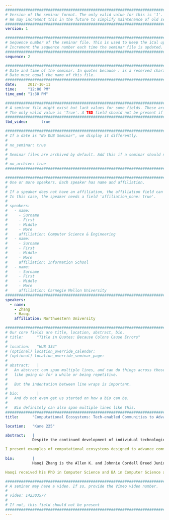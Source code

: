 ```yaml
---
################################################################################
# Version of the seminar format. The only valid value for this is '1'. 
# We may increment this in the future to simplify maintenance of old seminars.
################################################################################
version: 1

################################################################################
# Sequence number of the seminar file. This is used to keep the iCal up to date.
# Increment the sequence number each time the seminar file is updated.
################################################################################
sequence: 2

################################################################################
# Date and time of the seminar. In quotes because : is a reserved character.
# Date must equal the name of this file.
################################################################################
date:     2017-10-11
time:     "12:00 PM"
time_end: "1:30 PM"

################################################################################
# A seminar file might exist but lack values for some fields. These are 'TBD'. 
# The only valid value is 'True'. A TBD field should not be present if 'False'.
################################################################################
tbd_video:      true

################################################################################
# If a date is "No DUB Seminar", we display it differently.
#
# no_seminar: true
#
# Seminar files are archived by default. Add this if a seminar should not be.
#
# no_archive: true
################################################################################

################################################################################
# One or more speakers. Each speaker has name and affiliation.
#
# If a speaker does not have an affiliation, the affiliation field can be removed.
# In this case, the speaker needs a field 'affiliation_none: true'.
#
# speakers:
#   - name: 
#     - Surname
#     - First
#     - Middle
#     - More
#     affiliation: Computer Science & Engineering 
#   - name: 
#     - Surname
#     - First
#     - Middle
#     - More
#     affiliation: Information School 
#   - name: 
#     - Surname
#     - First
#     - Middle
#     - More
#     affiliation: Carnegie Mellon University 
################################################################################
speakers:
  - name:
    - Zhang
    - Haoqi
    affiliation: Northwestern University

################################################################################
# Our core fields are title, location, abstract, bio.
# title:      "Title in Quotes: Because Colons Cause Errors"
# 
# location:   "HUB 334"
# (optional) location_override_calendar:
# (optional) location_override_seminar_page:
#
# abstract:   |
#   An abstract can span multiple lines, and can do things across those lines,
#   like going on for a while or being repetitive.
#
#   But the indentation between line wraps is important.
#
# bio:        |
#   And do not even get us started on how a bio can be.
#
#   Bio definitely can also span multiple lines like this.
################################################################################
title:      "Computational Ecosystems: Tech-enabled Communities to Advance Human Values at Scale"

location:   "Kane 225"

abstract:   |
            Despite the continued development of individual technologies and processes for supporting human endeavors, major leaps in solving complex human problems will require advances in system-level thinking and orchestration. In this talk, I describe efforts to design, build, and study Computational Ecosystems that interweave community process, social structures, and intelligent systems to unite people and machines to solve complex problems and advance human values at scale. Computational ecosystems integrate various components to support ecosystem function; the interplay among components synergistically advances desired values and problem solving goals in ways that isolated technologies and processes cannot. Taking a systems approach to design, computational ecosystems emphasize (1) computational thinking to decompose and distribute problem solving to diverse people or machines most able to address them; and (2) ecological thinking to create sustainable processes and interactions that support jointly the goals of ecosystem members and proper ecosystem function.  

I present examples of computational ecosystems designed to advance community-based planning and research training, that respectively engages thousands of people in planning an event and empowers a single faculty member to provide authentic research training to 20+ students. These solutions demonstrate how to combine wedges of human and machine competencies into integrative technology-supported, community-based solutions. I will preview what's ahead for computational ecosystems, and close with a few thoughts on the role of computing technologies in advancing human values at scale.
  
bio:        |
            Haoqi Zhang is the Allen K. and Johnnie Cordell Breed Junior Chair of Design and assistant professor in Computer Science at Northwestern University. His work advances the design of integrated socio-technical models that solve complex problems and advance human values at scale. His research bridges the fields of Human-Computer Interaction, Artificial Intelligence, Social & Crowd Computing, Learning Science, and Decision Science, and is generously supported by National Science Foundation grants in Cyber-Human Systems, Cyberlearning, and the Research Initiation Initiative.

Haoqi received his PhD in Computer Science and BA in Computer Science and Economics from Harvard University. At Northwestern he founded and directs the Design, Technology, and Research (DTR) program, which provides an original model for research training for 50 graduate and undergraduate students. With Matt Easterday, Liz Gerber, and Nell O'Rourke, Haoqi co-directs the Delta Lab, an interdisciplinary research lab and design studio across computer science, learning science, and design. 

################################################################################
# A seminar may have a video. If so, provide the Vimeo video number.
#
# video: 142303577
#
# If not, this field should not be present 
################################################################################
---
```

